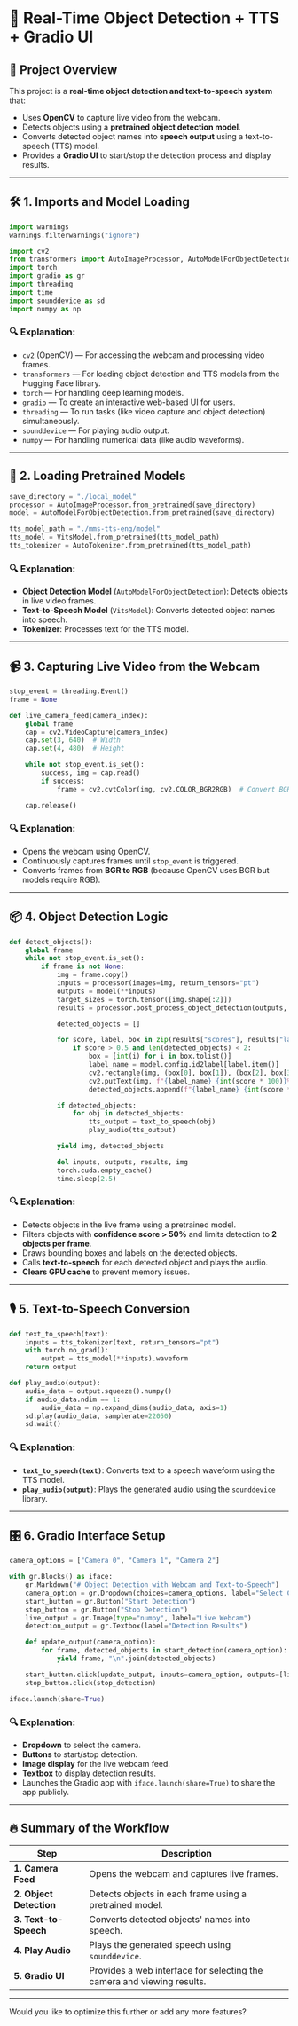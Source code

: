 # 🧩 Real-Time Object Detection + TTS + Gradio UI

## 📄 **Project Overview**
This project is a **real-time object detection and text-to-speech system** that:
- Uses **OpenCV** to capture live video from the webcam.
- Detects objects using a **pretrained object detection model**.
- Converts detected object names into **speech output** using a text-to-speech (TTS) model.
- Provides a **Gradio UI** to start/stop the detection process and display results.

---

## 🛠️ **1. Imports and Model Loading**
```python
import warnings
warnings.filterwarnings("ignore")

import cv2
from transformers import AutoImageProcessor, AutoModelForObjectDetection, VitsModel, AutoTokenizer
import torch
import gradio as gr
import threading
import time
import sounddevice as sd
import numpy as np
```
### 🔍 **Explanation:**
- `cv2` (OpenCV) — For accessing the webcam and processing video frames.
- `transformers` — For loading object detection and TTS models from the Hugging Face library.
- `torch` — For handling deep learning models.
- `gradio` — To create an interactive web-based UI for users.
- `threading` — To run tasks (like video capture and object detection) simultaneously.
- `sounddevice` — For playing audio output.
- `numpy` — For handling numerical data (like audio waveforms).

---

## 🚀 **2. Loading Pretrained Models**
```python
save_directory = "./local_model"
processor = AutoImageProcessor.from_pretrained(save_directory)
model = AutoModelForObjectDetection.from_pretrained(save_directory)

tts_model_path = "./mms-tts-eng/model"
tts_model = VitsModel.from_pretrained(tts_model_path)
tts_tokenizer = AutoTokenizer.from_pretrained(tts_model_path)
```
### 🔍 **Explanation:**
- **Object Detection Model** (`AutoModelForObjectDetection`): Detects objects in live video frames.
- **Text-to-Speech Model** (`VitsModel`): Converts detected object names into speech.
- **Tokenizer**: Processes text for the TTS model.

---

## 📹 **3. Capturing Live Video from the Webcam**
```python
stop_event = threading.Event()
frame = None

def live_camera_feed(camera_index):
    global frame
    cap = cv2.VideoCapture(camera_index)
    cap.set(3, 640)  # Width
    cap.set(4, 480)  # Height

    while not stop_event.is_set():
        success, img = cap.read()
        if success:
            frame = cv2.cvtColor(img, cv2.COLOR_BGR2RGB)  # Convert BGR to RGB

    cap.release()
```
### 🔍 **Explanation:**
- Opens the webcam using OpenCV.
- Continuously captures frames until `stop_event` is triggered.
- Converts frames from **BGR to RGB** (because OpenCV uses BGR but models require RGB).

---

## 📦 **4. Object Detection Logic**
```python
def detect_objects():
    global frame
    while not stop_event.is_set():
        if frame is not None:
            img = frame.copy()
            inputs = processor(images=img, return_tensors="pt")
            outputs = model(**inputs)
            target_sizes = torch.tensor([img.shape[:2]])
            results = processor.post_process_object_detection(outputs, target_sizes=target_sizes)[0]

            detected_objects = []

            for score, label, box in zip(results["scores"], results["labels"], results["boxes"]):
                if score > 0.5 and len(detected_objects) < 2:
                    box = [int(i) for i in box.tolist()]
                    label_name = model.config.id2label[label.item()]
                    cv2.rectangle(img, (box[0], box[1]), (box[2], box[3]), (0, 255, 0), 2)
                    cv2.putText(img, f"{label_name} {int(score * 100)}%", (box[0], box[1] - 10), cv2.FONT_HERSHEY_SIMPLEX, 0.5, (0, 255, 0), 2)
                    detected_objects.append(f"{label_name} {int(score * 100)}%")

            if detected_objects:
                for obj in detected_objects:
                    tts_output = text_to_speech(obj)
                    play_audio(tts_output)

            yield img, detected_objects

            del inputs, outputs, results, img
            torch.cuda.empty_cache()
            time.sleep(2.5)
```
### 🔍 **Explanation:**
- Detects objects in the live frame using a pretrained model.
- Filters objects with **confidence score > 50%** and limits detection to **2 objects per frame**.
- Draws bounding boxes and labels on the detected objects.
- Calls **text-to-speech** for each detected object and plays the audio.
- **Clears GPU cache** to prevent memory issues.

---

## 🎙️ **5. Text-to-Speech Conversion**
```python
def text_to_speech(text):
    inputs = tts_tokenizer(text, return_tensors="pt")
    with torch.no_grad():
        output = tts_model(**inputs).waveform
    return output

def play_audio(output):
    audio_data = output.squeeze().numpy()
    if audio_data.ndim == 1:
        audio_data = np.expand_dims(audio_data, axis=1)
    sd.play(audio_data, samplerate=22050)
    sd.wait()
```
### 🔍 **Explanation:**
- **`text_to_speech(text)`**: Converts text to a speech waveform using the TTS model.
- **`play_audio(output)`**: Plays the generated audio using the `sounddevice` library.

---

## 🎛️ **6. Gradio Interface Setup**
```python
camera_options = ["Camera 0", "Camera 1", "Camera 2"]

with gr.Blocks() as iface:
    gr.Markdown("# Object Detection with Webcam and Text-to-Speech")
    camera_option = gr.Dropdown(choices=camera_options, label="Select Camera", value="Camera 0")
    start_button = gr.Button("Start Detection")
    stop_button = gr.Button("Stop Detection")
    live_output = gr.Image(type="numpy", label="Live Webcam")
    detection_output = gr.Textbox(label="Detection Results")

    def update_output(camera_option):
        for frame, detected_objects in start_detection(camera_option):
            yield frame, "\n".join(detected_objects)

    start_button.click(update_output, inputs=camera_option, outputs=[live_output, detection_output])
    stop_button.click(stop_detection)

iface.launch(share=True)
```
### 🔍 **Explanation:**
- **Dropdown** to select the camera.
- **Buttons** to start/stop detection.
- **Image display** for the live webcam feed.
- **Textbox** to display detection results.
- Launches the Gradio app with `iface.launch(share=True)` to share the app publicly.

---

## 🔥 **Summary of the Workflow**
| **Step**                     | **Description**                                                |
|------------------------------|----------------------------------------------------------------|
| **1. Camera Feed**            | Opens the webcam and captures live frames.                    |
| **2. Object Detection**       | Detects objects in each frame using a pretrained model.        |
| **3. Text-to-Speech**         | Converts detected objects' names into speech.                  |
| **4. Play Audio**             | Plays the generated speech using `sounddevice`.                |
| **5. Gradio UI**              | Provides a web interface for selecting the camera and viewing results. |

---

Would you like to optimize this further or add any more features?
